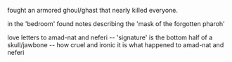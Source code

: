 fought an armored ghoul/ghast that nearly killed everyone.

in the 'bedroom' found notes describing the 'mask of the forgotten pharoh'

love letters to amad-nat and neferi
-- 'signature' is the bottom half of a skull/jawbone
-- how cruel and ironic it is what happened to amad-nat and neferi





